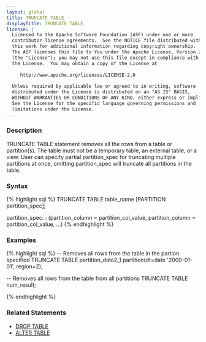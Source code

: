 ```yaml
---
layout: global
title: TRUNCATE TABLE
displayTitle: TRUNCATE TABLE
license: |
  Licensed to the Apache Software Foundation (ASF) under one or more
  contributor license agreements.  See the NOTICE file distributed with
  this work for additional information regarding copyright ownership.
  The ASF licenses this file to You under the Apache License, Version 2.0
  (the "License"); you may not use this file except in compliance with
  the License.  You may obtain a copy of the License at
 
     http://www.apache.org/licenses/LICENSE-2.0
 
  Unless required by applicable law or agreed to in writing, software
  distributed under the License is distributed on an "AS IS" BASIS,
  WITHOUT WARRANTIES OR CONDITIONS OF ANY KIND, either express or implied.
  See the License for the specific language governing permissions and
  limitations under the License.
---
```


### Description
TRUNCATE TABLE statement removes all the rows from a table or partition(s). The table must not be a 
temporary table, an external table, or a view. User can specify partial partition_spec for 
truncating multiple partitions at once, omitting partition_spec will truncate all partitions in the table.

### Syntax
{% highlight sql %}
TRUNCATE TABLE table_name [PARTITION partition_spec];
 
partition_spec:
  : (partition_column = partition_col_value, partition_column = partition_col_value, ...)
{% endhighlight %}


### Examples
{% highlight sql %}
-- Removes all rows from the table in the partion specified
TRUNCATE TABLE partition_date2_1 partition(dt=date '2000-01-01', region=2);

-- Removes all rows from the table from all partitions
TRUNCATE TABLE num_result;

{% endhighlight %}


### Related Statements
- [DROP TABLE](sql-ref-syntax-ddl-drop-table.html)
- [ALTER TABLE](sql-ref-syntax-ddl-alter-tabley.html)

